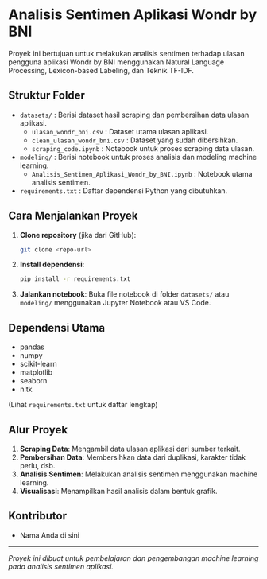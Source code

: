 # Analisis Sentimen Aplikasi Wondr by BNI

Proyek ini bertujuan untuk melakukan analisis sentimen terhadap ulasan pengguna aplikasi Wondr by BNI menggunakan Natural Language Processing, Lexicon-based Labeling, dan Teknik TF-IDF.

## Struktur Folder

- `datasets/` : Berisi dataset hasil scraping dan pembersihan data ulasan aplikasi.
  - `ulasan_wondr_bni.csv` : Dataset utama ulasan aplikasi.
  - `clean_ulasan_wondr_bni.csv` : Dataset yang sudah dibersihkan.
  - `scraping_code.ipynb` : Notebook untuk proses scraping data ulasan.
- `modeling/` : Berisi notebook untuk proses analisis dan modeling machine learning.
  - `Analisis_Sentimen_Aplikasi_Wondr_by_BNI.ipynb` : Notebook utama analisis sentimen.
- `requirements.txt` : Daftar dependensi Python yang dibutuhkan.

## Cara Menjalankan Proyek

1. **Clone repository** (jika dari GitHub):
   ```bash
   git clone <repo-url>
   ```
2. **Install dependensi**:
   ```bash
   pip install -r requirements.txt
   ```
3. **Jalankan notebook**:
   Buka file notebook di folder `datasets/` atau `modeling/` menggunakan Jupyter Notebook atau VS Code.

## Dependensi Utama

- pandas
- numpy
- scikit-learn
- matplotlib
- seaborn
- nltk

(Lihat `requirements.txt` untuk daftar lengkap)

## Alur Proyek

1. **Scraping Data**: Mengambil data ulasan aplikasi dari sumber terkait.
2. **Pembersihan Data**: Membersihkan data dari duplikasi, karakter tidak perlu, dsb.
3. **Analisis Sentimen**: Melakukan analisis sentimen menggunakan machine learning.
4. **Visualisasi**: Menampilkan hasil analisis dalam bentuk grafik.

## Kontributor

- Nama Anda di sini

---

_Proyek ini dibuat untuk pembelajaran dan pengembangan machine learning pada analisis sentimen aplikasi._
